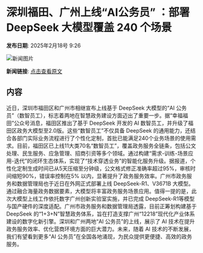 # 深圳福田、广州上线“AI公务员” ：部署 DeepSeek 大模型覆盖 240 个场景

**发布日期**: 2025年2月18号 9:26

![新闻图片](https://pic.chinaz.com/picmap/202405231159164348_3.jpg)

**新闻链接**: [点击查看原文](https://www.aibase.com/zh/news/15447)

## 内容

近日，深圳市福田区和广州市相继宣布上线基于 DeepSeek 大模型的“AI 公务员”（数智员工），标志着两地在智慧政务建设方面迈出了重要一步。据“幸福福田”公众号消息，福田区推出了基于 DeepSeek 开发的 AI 数智员工，并升级了福田区政务大模型至2.0版。这些“数智员工”不仅具备 DeepSeek 的通用能力，还结合各部门实际业务流程进行了个性化定制，首批已能满足240个业务场景的使用需求。目前，福田区已上线11大类70名“数智员工”，覆盖政务服务全链条，包括公文处理、民生服务、应急管理、招商引资等多个领域。通过构建“需求-训练-场景应用-迭代”的闭环生态体系，实现了“技术穿透业务”的智能化服务升级。据报道，个性化定制生成时间已从5天压缩至分钟级，公文格式修正准确率超过95%，审核时间缩短90%，错误率控制在5% 以内，显著提升了政务服务效率。广州市政务服务和数据管理局也于近日在外网正式部署上线 DeepSeek-R1、V3671B 大模型。通过融合海量政务数据要素，大模型将丰富政务服务场景应用。值得一提的是，此次大模型上线工作依托数字广州创新实验室实施，并已完成 DeepSeek-R1等模型与国产硬件的深度适配。广州市政务服务和数据管理局透露，目前正筹划构建基于 DeepSeek 的“1+3+N”智慧政务体系，旨在打造支撑广州“12218”现代化产业体系建设的数字化新引擎。深圳和广州两地“AI 公务员”的上线，展示了 AI 技术在提升政务服务效率、优化营商环境方面的巨大潜力。未来，随着 AI 技术的不断发展，我们有望看到更多“AI 公务员”在全国各地涌现，为民众提供更便捷、高效的政务服务。
